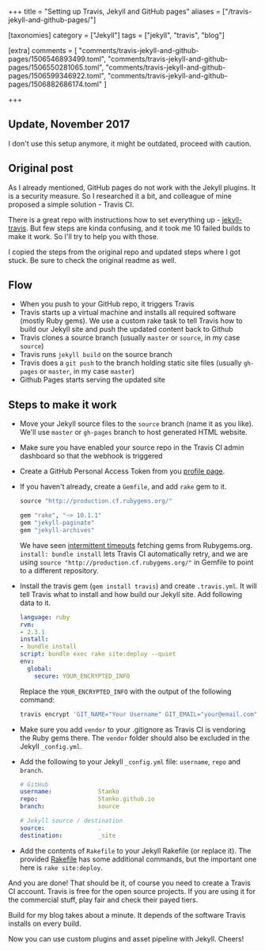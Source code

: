 +++
title = "Setting up Travis, Jekyll and GitHub pages"
aliases = ["/travis-jekyll-and-github-pages/"]

[taxonomies]
category = ["Jekyll"]
tags = ["jekyll", "travis", "blog"]

[extra]
comments = [
  "comments/travis-jekyll-and-github-pages/1506546893499.toml",
  "comments/travis-jekyll-and-github-pages/1506550281065.toml",
  "comments/travis-jekyll-and-github-pages/1506599346922.toml",
  "comments/travis-jekyll-and-github-pages/1506882686174.toml"
]

+++

## Update, November 2017

I don't use this setup anymore, it might be outdated, proceed with caution.

## Original post

As I already mentioned, GitHub pages do not work with the Jekyll plugins.
It is a security measure. So I researched it a bit, and colleague of mine
proposed a simple solution - Travis CI.

There is a great repo with instructions how to set everything up -
[jekyll-travis](https://github.com/mfenner/jekyll-travis).
But few steps are kinda confusing, and it took me 10 failed builds to make
it work. So I'll try to help you with those.

<!-- more -->

I copied the steps from the original repo and updated steps where I got stuck.
Be sure to check the original readme as well.

## Flow

* When you push to your GitHub repo, it triggers Travis
* Travis starts up a virtual machine and installs all required software (mostly Ruby gems). We use a custom rake task to tell Travis how to build our Jekyll site and push the updated content back to Github
* Travis clones a source branch (usually `master` or `source`, in my case `source`)
* Travis runs `jekyll build` on the source branch
* Travis does a `git push` to the branch holding static site files (usually `gh-pages` or `master`, in my case `master`)
* Github Pages starts serving the updated site

## Steps to make it work

* Move your Jekyll source files to the `source` branch (name it as you like).
We'll use `master` or `gh-pages` branch to host generated HTML website.

* Make sure you have enabled your source repo in the Travis CI admin dashboard so that the webhook is triggered

* Create a GitHub Personal Access Token from you [profile page](https://github.com/settings/tokens).

* If you haven't already, create a `Gemfile`, and add `rake` gem to it.

  ```ruby
  source "http://production.cf.rubygems.org/"

  gem "rake", "~> 10.1.1"
  gem "jekyll-paginate"
  gem "jekyll-archives"
  ```

  We have seen [intermittent timeouts](http://blog.travis-ci.com/2013-05-20-network-timeouts-build-retries/) fetching gems from Rubygems.org. `install: bundle install` lets Travis CI automatically retry, and we are using `source "http://production.cf.rubygems.org/"` in Gemfile to point to a different repository.

* Install the travis gem (`gem install travis`) and create `.travis.yml`.
It will tell Travis what to install and how build our Jekyll site.
Add following data to it.

  ```yaml
  language: ruby
  rvm:
  - 2.3.1
  install:
  - bundle install
  script: bundle exec rake site:deploy --quiet
  env:
    global:
      secure: YOUR_ENCRYPTED_INFO
  ```

  Replace the `YOUR_ENCRYPTED_INFO` with the output of the following command:

  ```bash
  travis encrypt 'GIT_NAME="Your Username" GIT_EMAIL="your@email.com" GH_TOKEN=GITHUB_PERSONAL_TOKEN_YOU_CREATED'
  ```

* Make sure you add `vendor` to your .gitignore as Travis CI is vendoring the Ruby gems there. The `vendor` folder should also be excluded in the Jekyll `_config.yml`.

* Add the following to your Jekyll `_config.yml` file: `username`, `repo` and `branch`.

  ```yaml
  # GitHub
  username:             Stanko
  repo:                 Stanko.github.io
  branch:               source

  # Jekyll source / destination
  source:               .
  destination:          _site
  ```

* Add the contents of `Rakefile` to your Jekyll Rakefile (or replace it).
The provided [Rakefile](https://github.com/Stanko/Stanko.github.io/blob/source/Rakefile)
 has some additional commands, but the important one here is `rake site:deploy`.

And you are done! That should be it, of course you need to create a Travis CI account.
Travis is free for the open source projects. If you are using it for the commercial stuff,
play fair and check their payed tiers.

Build for my blog takes about a minute.
It depends of the software Travis installs on every build.

Now you can use custom plugins and asset pipeline with Jekyll. Cheers!
